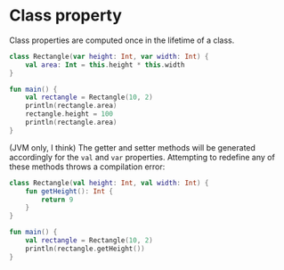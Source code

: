 # Class property

Class properties are computed once in the lifetime of a class.

```kotlin
class Rectangle(var height: Int, var width: Int) {
	val area: Int = this.height * this.width
}

fun main() {
	val rectangle = Rectangle(10, 2)
	println(rectangle.area)
	rectangle.height = 100
	println(rectangle.area)
}
```

(JVM only, I think) The getter and setter methods will be generated accordingly for the `val` and `var` properties. Attempting to redefine any of these methods throws a compilation error:

```kotlin
class Rectangle(val height: Int, val width: Int) {
	fun getHeight(): Int {
		return 9
	}
}

fun main() {
	val rectangle = Rectangle(10, 2)
	println(rectangle.getHeight())
}
```
